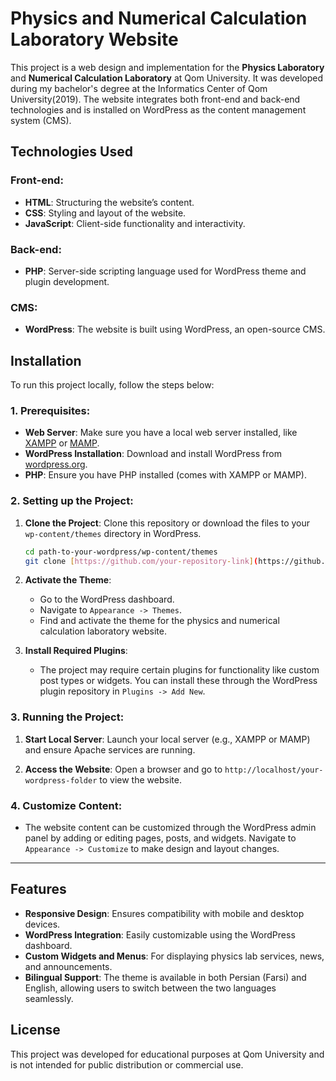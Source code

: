 # Physics and Numerical Calculation Laboratory Website

This project is a web design and implementation for the **Physics Laboratory** and **Numerical Calculation Laboratory** at Qom University. It was developed during my bachelor's degree at the Informatics Center of Qom University(2019). The website integrates both front-end and back-end technologies and is installed on WordPress as the content management system (CMS).

## Technologies Used

### Front-end:
- **HTML**: Structuring the website’s content.
- **CSS**: Styling and layout of the website.
- **JavaScript**: Client-side functionality and interactivity.

### Back-end:
- **PHP**: Server-side scripting language used for WordPress theme and plugin development.

### CMS:
- **WordPress**: The website is built using WordPress, an open-source CMS.

## Installation

To run this project locally, follow the steps below:

### 1. Prerequisites:
- **Web Server**: Make sure you have a local web server installed, like [XAMPP](https://www.apachefriends.org/index.html) or [MAMP](https://www.mamp.info/en/).
- **WordPress Installation**: Download and install WordPress from [wordpress.org](https://wordpress.org/download/).
- **PHP**: Ensure you have PHP installed (comes with XAMPP or MAMP).

### 2. Setting up the Project:

1. **Clone the Project**: Clone this repository or download the files to your `wp-content/themes` directory in WordPress.
    ```bash
    cd path-to-your-wordpress/wp-content/themes
    git clone [https://github.com/your-repository-link](https://github.com/zandmahsa/website-template-physics-lab-.git)
    ```

2. **Activate the Theme**: 
   - Go to the WordPress dashboard.
   - Navigate to `Appearance -> Themes`.
   - Find and activate the theme for the physics and numerical calculation laboratory website.

3. **Install Required Plugins**: 
   - The project may require certain plugins for functionality like custom post types or widgets. You can install these through the WordPress plugin repository in `Plugins -> Add New`.


### 3. Running the Project:

1. **Start Local Server**: Launch your local server (e.g., XAMPP or MAMP) and ensure Apache services are running.
   
2. **Access the Website**: Open a browser and go to `http://localhost/your-wordpress-folder` to view the website.

### 4. Customize Content:
- The website content can be customized through the WordPress admin panel by adding or editing pages, posts, and widgets. Navigate to `Appearance -> Customize` to make design and layout changes.

---

## Features

- **Responsive Design**: Ensures compatibility with mobile and desktop devices.
- **WordPress Integration**: Easily customizable using the WordPress dashboard.
- **Custom Widgets and Menus**: For displaying physics lab services, news, and announcements.
- **Bilingual Support**: The theme is available in both Persian (Farsi) and English, allowing users to switch between the two languages seamlessly.

  
## License

This project was developed for educational purposes at Qom University and is not intended for public distribution or commercial use.

